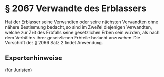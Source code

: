 # § 2067 Verwandte des Erblassers
Hat der Erblasser seine Verwandten oder seine nächsten Verwandten ohne nähere Bestimmung bedacht, so sind im Zweifel diejenigen Verwandten, welche zur Zeit des Erbfalls seine gesetzlichen Erben sein würden, als nach dem Verhältnis ihrer gesetzlichen Erbteile bedacht anzusehen. Die Vorschrift des § 2066 Satz 2 findet Anwendung.
## Expertenhinweise
(für Juristen)